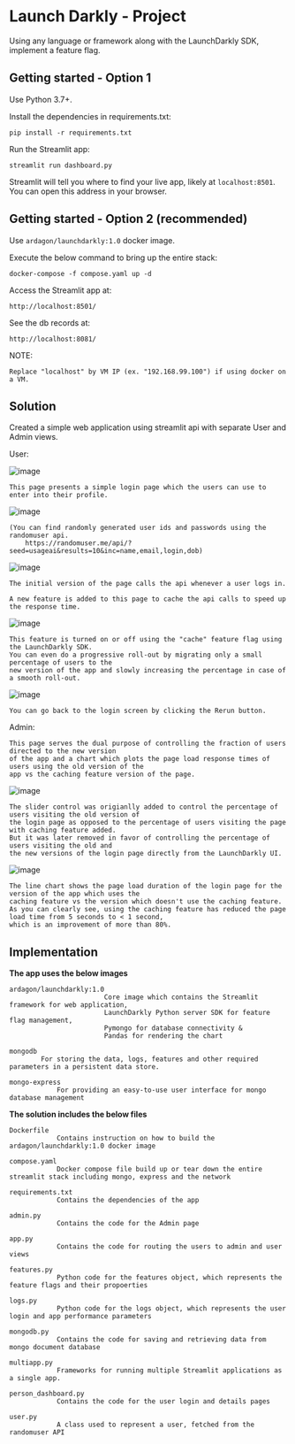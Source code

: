# Launch Darkly - Project

Using any language or framework along with the LaunchDarkly SDK, implement a feature flag.


## Getting started - Option 1

Use Python 3.7+.

Install the dependencies in requirements.txt:

```
pip install -r requirements.txt
```

Run the Streamlit app:

```
streamlit run dashboard.py
```

Streamlit will tell you where to find your live app, likely at `localhost:8501`. You can open this address in your browser.


## Getting started - Option 2 (recommended)

Use `ardagon/launchdarkly:1.0` docker image.

Execute the below command to bring up the entire stack:

```
docker-compose -f compose.yaml up -d
```

Access the Streamlit app at:

```
http://localhost:8501/
```

See the db records at:

```
http://localhost:8081/
```

NOTE:

```
Replace "localhost" by VM IP (ex. "192.168.99.100") if using docker on a VM.
```


## Solution

Created a simple web application using streamlit api with separate User and Admin views.

User:

![image](https://user-images.githubusercontent.com/55037808/113381763-66b38680-9345-11eb-97d3-481c0ffa535b.png)

    This page presents a simple login page which the users can use to enter into their profile.

![image](https://user-images.githubusercontent.com/55037808/113381793-7f23a100-9345-11eb-8062-a5b6efd517db.png)

    (You can find randomly generated user ids and passwords using the randomuser api.
        https://randomuser.me/api/?seed=usageai&results=10&inc=name,email,login,dob)

![image](https://user-images.githubusercontent.com/55037808/113381710-4aafe500-9345-11eb-9cfb-0e0dcf2b566d.png)

    The initial version of the page calls the api whenever a user logs in.

    A new feature is added to this page to cache the api calls to speed up the response time.

![image](https://user-images.githubusercontent.com/55037808/113382510-3d93f580-9347-11eb-88ad-d800eb1e0c2f.png)

    This feature is turned on or off using the "cache" feature flag using the LaunchDarkly SDK.
    You can even do a progressive roll-out by migrating only a small percentage of users to the
    new version of the app and slowly increasing the percentage in case of a smooth roll-out.
    
![image](https://user-images.githubusercontent.com/55037808/113382352-e0983f80-9346-11eb-867b-9b6ec19fe883.png)

    You can go back to the login screen by clicking the Rerun button.

Admin:

    This page serves the dual purpose of controlling the fraction of users directed to the new version
    of the app and a chart which plots the page load response times of users using the old version of the
    app vs the caching feature version of the page.
    
![image](https://user-images.githubusercontent.com/55037808/113382161-7384aa00-9346-11eb-8c3d-36d1afc01c5e.png)


    The slider control was origianlly added to control the percentage of users visiting the old version of
    the login page as opposed to the percentage of users visiting the page with caching feature added.
    But it was later removed in favor of controlling the percentage of users visiting the old and
    the new versions of the login page directly from the LaunchDarkly UI.

![image](https://user-images.githubusercontent.com/55037808/113382196-8d25f180-9346-11eb-9b85-41ad9521400e.png)

    The line chart shows the page load duration of the login page for the version of the app which uses the
    caching feature vs the version which doesn't use the caching feature.
    As you can clearly see, using the caching feature has reduced the page load time from 5 seconds to < 1 second,
    which is an improvement of more than 80%.
    
    
## Implementation


**The app uses the below images**

```
ardagon/launchdarkly:1.0
                        Core image which contains the Streamlit framework for web application, 
                        LaunchDarkly Python server SDK for feature flag management,
                        Pymongo for database connectivity &
                        Pandas for rendering the chart
```

```
mongodb
        For storing the data, logs, features and other required parameters in a persistent data store.
```

```
mongo-express
            For providing an easy-to-use user interface for mongo database management
```


**The solution includes the below files**

```
Dockerfile
            Contains instruction on how to build the ardagon/launchdarkly:1.0 docker image
```

```
compose.yaml
            Docker compose file build up or tear down the entire streamlit stack including mongo, express and the network
```

```
requirements.txt
            Contains the dependencies of the app
```

```
admin.py
            Contains the code for the Admin page
```

```
app.py
            Contains the code for routing the users to admin and user views
```

```
features.py
            Python code for the features object, which represents the feature flags and their propoerties
```

```
logs.py
            Python code for the logs object, which represents the user login and app performance parameters
```

```
mongodb.py
            Contains the code for saving and retrieving data from mongo document database
```

```
multiapp.py
            Frameworks for running multiple Streamlit applications as a single app.
```

```
person_dashboard.py
            Contains the code for the user login and details pages
```

```
user.py
            A class used to represent a user, fetched from the randomuser API
```
